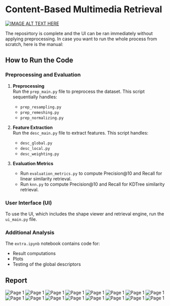 # Content-Based Multimedia Retrieval 
[![IMAGE ALT TEXT HERE](https://www.youtube.com/watch?v=XFmuaRAbRew&list=LL&index=8&t=4s)](https://www.youtube.com/watch?v=XFmuaRAbRew&list=LL&index=8&t=4s)

The reposirtory is complete and the UI can be ran immediately without applying preprocessing.
In case you want to run the whole process from scratch, here is the manual:
## How to Run the Code

### Preprocessing and Evaluation
1. **Preprocessing**  
   Run the `prep_main.py` file to preprocess the dataset. This script sequentially handles:  
   - `prep_resampling.py`  
   - `prep_remeshing.py`  
   - `prep_normalizing.py`  

2. **Feature Extraction**  
   Run the `desc_main.py` file to extract features. This script handles:  
   - `desc_global.py`  
   - `desc_local.py`  
   - `desc_weighting.py`  

3. **Evaluation Metrics**  
   - Run `evaluation_metrics.py` to compute Precision@10 and Recall for linear similarity retrieval.  
   - Run `knn.py` to compute Precision@10 and Recall for KDTree similarity retrieval.

### User Interface (UI)
To use the UI, which includes the shape viewer and retrieval engine, run the `ui_main.py` file.

### Additional Analysis
The `extra.ipynb` notebook contains code for:  
- Result computations  
- Plots  
- Testing of the global descriptors  

## Report
![Page 1](./documentation/report_images/report_MR_page-0001.jpg)
![Page 1](./documentation/report_images/report_MR_page-0002.jpg)
![Page 1](./documentation/report_images/report_MR_page-0003.jpg)
![Page 1](./documentation/report_images/report_MR_page-0004.jpg)
![Page 1](./documentation/report_images/report_MR_page-0005.jpg)
![Page 1](./documentation/report_images/report_MR_page-0006.jpg)
![Page 1](./documentation/report_images/report_MR_page-0007.jpg)
![Page 1](./documentation/report_images/report_MR_page-0008.jpg)
![Page 1](./documentation/report_images/report_MR_page-0009.jpg)
![Page 1](./documentation/report_images/report_MR_page-0010.jpg)
![Page 1](./documentation/report_images/report_MR_page-0011.jpg)
![Page 1](./documentation/report_images/report_MR_page-0012.jpg)
![Page 1](./documentation/report_images/report_MR_page-0013.jpg)
![Page 1](./documentation/report_images/report_MR_page-0014.jpg)
![Page 1](./documentation/report_images/report_MR_page-0015.jpg)
![Page 1](./documentation/report_images/report_MR_page-0016.jpg)
